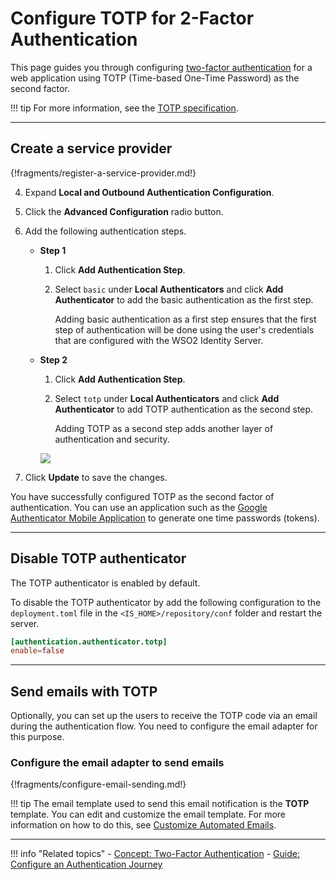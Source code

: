 # Configure TOTP for 2-Factor Authentication

This page guides you through configuring [two-factor authentication](../../../references/concepts/authentication/intro-authentication#two-factor-authentication) for a web application using TOTP (Time-based One-Time Password) as the second factor. 

!!! tip
    For more information, see the [TOTP specification](https://tools.ietf.org/html/rfc6238).

----

## Create a service provider

{!fragments/register-a-service-provider.md!}

4. Expand **Local and Outbound Authentication Configuration**.

5. Click the **Advanced Configuration** radio button. 

6. Add the following authentication steps. 
    - **Step 1**
        1. Click **Add Authentication Step**.

        2. Select `basic` under **Local Authenticators** and click **Add Authenticator** to add the basic authentication as the first step.

            Adding basic authentication as a first step ensures that the first step of authentication will be done using the user's credentials that are configured with the WSO2 Identity Server.

    - **Step 2**
        1. Click **Add Authentication Step**.

        2. Select `totp` under **Local Authenticators** and click **Add Authenticator** to add TOTP authentication as the second step.

            Adding TOTP as a second step adds another layer of authentication and security.
    
         <img name='totp-authentication-steps' src='../../../assets/img/guides/totp-authentication-steps.png' class='img-zoomable'/>

7. Click **Update** to save the changes.


You have successfully configured TOTP as the second factor of authentication. 
You can use an application such as the [Google Authenticator Mobile Application](https://play.google.com/store/apps/details?id=com.google.android.apps.authenticator2&hl=en) to generate one time passwords (tokens).

----

## Disable TOTP authenticator

The  TOTP authenticator is enabled by default.

To disable the TOTP authenticator by add the following configuration to the `deployment.toml` file in the
`<IS_HOME>/repository/conf` folder and restart the server.

```toml
[authentication.authenticator.totp]
enable=false
```

----

## Send emails with TOTP

Optionally, you can set up the users to receive the TOTP code via an email during the authentication flow. You need to 
configure the email adapter for this purpose.

### Configure the email adapter to send emails

{!fragments/configure-email-sending.md!}

!!! tip 
    The email template used to send this email notification is the **TOTP** template.
    You can edit and customize the email template. For more information on how to do this, 
    see [Customize Automated Emails](../../../guides/tenants/customize-automated-mails).
    
----

!!! info "Related topics"
    - [Concept: Two-Factor Authentication](../../../references/concepts/authentication/intro-authentication/#two-factor-authentication)
    - [Guide: Configure an Authentication Journey](../configure-authentication-journey)
